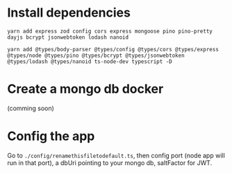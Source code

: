 # Install dependencies

```
yarn add express zod config cors express mongoose pino pino-pretty dayjs bcrypt jsonwebtoken lodash nanoid

yarn add @types/body-parser @types/config @types/cors @types/express @types/node @types/pino @types/bcrypt @types/jsonwebtoken @types/lodash @types/nanoid ts-node-dev typescript -D

```

# Create a mongo db docker
(comming soon)

# Config the app
Go to `./config/renamethisfiletodefault.ts`, then config port (node app will run in that port), a dbUri pointing to your mongo db, saltFactor for JWT.
